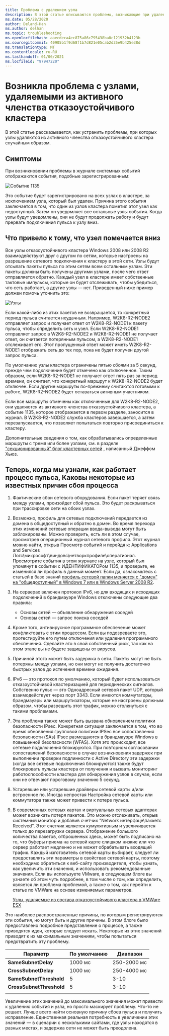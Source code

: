 ```yaml
---
title: Проблема с удалением узла
description: В этой статье описываются проблемы, возникающие при удалении узлов из активного членства отказоустойчивого кластера.
ms.date: 05/28/2020
author: Deland-Han
ms.author: delhan
ms.topic: troubleshooting
ms.openlocfilehash: aaecdeca4ec875a86c795438ba0c121932b4123b
ms.sourcegitcommit: 40905b1f9d68f1b7d821e05cab2d35e9b425e38d
ms.translationtype: MT
ms.contentlocale: ru-RU
ms.lasthandoff: 01/06/2021
ms.locfileid: "97947220"
---
```

# <a name="having-a-problem-with-nodes-being-removed-from-active-failover-cluster-membership"></a>Возникла проблема с узлами, удаляемыми из активного членства отказоустойчивого кластера

В этой статье рассказывается, как устранить проблемы, при которых узлы удаляются из активного членства отказоустойчивого кластера случайным образом.

## <a name="symptoms"></a>Симптомы

При возникновении проблемы в журнале системных событий отображаются события, подобные зарегистрированным:

![Событие 1135](media/problem-nodes-failover-cluster/1135-1.png)

Это событие будет зарегистрировано на всех узлах в кластере, за исключением узла, который был удален. Причина этого события заключается в том, что один из узлов кластера пометил этот узел как недоступный. Затем он уведомляет все остальные узлы события. Когда узлы будут уведомлены, они не будут продолжать работу и будут прервать подключения пульса к узлу вниз.

## <a name="what-caused-the-node-to-be-marked-down"></a>Что привело к тому, что узел помечается вниз

Все узлы отказоустойчивого кластера Windows 2008 или 2008 R2 взаимодействуют друг с другом по сетям, которые настроены на разрешение сетевого подключения к кластеру в этой сети. Узлы будут отсылать пакеты пульса по этим сетям всем остальным узлам. Эти пакеты должны быть получены другими узлами, после чего ответ отправляется обратно. Каждый узел в кластере имеет собственные тактовые импульсы, которые он будет отслеживать, чтобы убедиться, что сеть работает, а другие узлы — нет. Приведенный ниже пример должен помочь уточнить это:

![Узлы](media/problem-nodes-failover-cluster/Node2.png)

Если какой-либо из этих пакетов не возвращается, то конкретный период пульса считается неудачным. Например, W2K8-R2-NODE2 отправляет запрос и получает ответ от W2K8-R2-NODE1 к пакету пульса, чтобы определить сеть и узел.  Если W2K8-R2-NODE1 отправляет запрос в W2K8-R2-NODE2 и W2K8-R2-NODE1 не получает ответ, он считается потерянным пульсом, а W2K8-R2-NODE1 отслеживает его.  Этот пропущенный ответ может иметь W2K8-R2-NODE1 отображать сеть до тех пор, пока не будет получен другой запрос пульса.

По умолчанию узлы кластера ограничены пятью сбоями за 5 секунд, прежде чем подключение будет отмечено как отключенное. Таким образом, если W2K8-R2-NODE1 не получает ответ пять раз за период времени, он считает, что конкретный маршрут к W2K8-R2-NODE2 будет отключен. Если другие маршруты по-прежнему считаются готовыми к работе, W2K8-R2-NODE2 будет оставаться активным участником.

Если все маршруты отмечены как отключенные для W2K8-R2-NODE2, они удаляются из активного членства отказоустойчивого кластера, а событие 1135, которое отображается в первом разделе, заносится в журнал. В W2K8-R2-NODE2 служба кластеров завершается, а затем перезапускается, что позволяет попытаться повторно присоединиться к кластеру.

Дополнительные сведения о том, как обрабатывались определенные маршруты с тремя или более узлами, см. в разделе ["секционированный" блог кластерных сетей](/archive/blogs/askcore/partitioned-cluster-networks) , написанный Джеффом Хьюз.

## <a name="now-that-we-know-how-the-heartbeat-process-works-what-are-some-of-the-known-causes-for-the-process-to-fail"></a>Теперь, когда мы узнали, как работает процесс пульса, Каковы некоторые из известных причин сбоя процесса

1. Фактические сбои сетевого оборудования. Если пакет теряет связь между узлами, произойдет сбой пульса. Это будет раскрываться при трассировке сети на обоих узлах.

2. Возможно, профиль для сетевых подключений передается из домена в общедоступный и обратно в домен. Во время перехода этих изменений сетевые операции ввода-вывода могут быть заблокированы. Можно проверить, есть ли в этом случае, просмотрев операционный журнал сетевого профиля. Этот журнал можно найти, открыв Просмотр событий и перейдя к: Applications and Services Логс\микрософт\виндовс\нетворкпрофиле\оператионал. Просмотрите события в этом журнале на узле, который был упомянут в событии с ИДЕНТИФИКАТОРом 1135, и проверьте, не изменился ли профиль в данный момент. Если да, ознакомьтесь с статьей в базе знаний [профиль сетевой папки меняется с "домен" на "общедоступный" в Windows 7 или в Windows Server 2008 R2](https://support.microsoft.com/help/2524478/the-network-location-profile-changes-from-domain-to-public-in-windows).

3. На серверах включен протокол IPv6, но для входящих и исходящих подключений в брандмауэре Windows отключены следующие два правила:

    - Основы сетей — объявление обнаружения соседей
    - Основы сетей — запрос поиска соседей

4. Кроме того, антивирусное программное обеспечение может конфликтовать с этим процессом. Если вы подозреваете это, протестируйте его путем отключения или удаления программного обеспечения. Сделайте это в свой собственный риск, так как на этом этапе вы не будете защищены от вирусов.

5. Причиной этого может быть задержка в сети. Пакеты могут не быть потеряны между узлами, но они могут не получить достаточно быстрых узлов до истечения времени ожидания.

6. IPv6 — это протокол по умолчанию, который будет использоваться отказоустойчивой кластеризацией для периодических сигналов. Собственно пульс — это Одноадресный сетевой пакет UDP, который взаимодействует через порт 3343. Если имеются коммутаторы, брандмауэры или маршрутизаторы, которые не настроены должным образом, чтобы разрешить этот трафик, можно столкнуться с такими проблемами.

7. Эта проблема также может быть вызвана обновлением политики безопасности IPsec. Конкретная ситуация заключается в том, что во время обновления групповой политики IPSec все сопоставления безопасности (SAs) IPsec размещаются в брандмауэре Windows в повышенной безопасности (WFAS). Хотя это происходит, все сетевые подключения блокируются. При повторном согласовании сопоставлений безопасности в случае возникновения задержек при выполнении проверки подлинности с Active Directory эти задержки (когда все сетевые подключения блокируются) также будут блокировать пульсы кластера от получения и вызвать мониторинг работоспособности кластера для обнаружения узлов в случае, если они не отвечают пороговому значению 5 секунд.

8. Устаревшие или устаревшие драйверы сетевой карты и/или встроенное по.  Иногда непростая Настройка сетевой карты или коммутатора также может привести к потере пульса.

9. В современных сетевых картах и виртуальных сетевых адаптерах может возникать потеря пакетов.  Это можно отслеживать, открыв системный монитор и добавив счетчик "Network интерфаце\паккетс Received".  Этот счетчик является кумулятивным и увеличивается только до перезагрузки сервера.  Отображение большого количества пакетов, отброшенных здесь, может быть подписано на то, что буферы приема на сетевой карте слишком низкие или что сервер работает медленно и не может обрабатывать входящий трафик.  Каждый изготовитель сетевой карты выбирает, следует ли предоставлять эти параметры в свойствах сетевой карты, поэтому необходимо обратиться к веб-сайту производителя, чтобы узнать, как увеличить эти значения, и использовать рекомендованные значения.  Если вы используете VMware, в следующем блоге вы узнаете об этом чуть подробнее, в том числе о том, как определить, является ли проблема проблемой, а также о том, как перейти к статье по VMWare на основе изменяемых параметров.

    [Узлы, удаляемые из состава отказоустойчивого кластера в VMWare ESX](/archive/blogs/askcore/nodes-being-removed-from-failover-cluster-membership-on-vmware-esx)

Это наиболее распространенные причины, по которым регистрируются эти события, но могут быть и другие причины. В этом блоге было предоставлено подробное представление о процессе, а также приводятся идеи, которые следует искать. Некоторые из этих значений приводят к их максимальным значениям, чтобы попытаться предотвратить эту проблему.

|Параметр|По умолчанию|Диапазон|
|---|---|---|
|**SameSubnetDelay**|1000 мс|250-2000 мс|
|**CrossSubnetDelay**|1000 мс|250-4000 мс|
|**SameSubnetThreshold**|5|3-10|
|**CrossSubnetThreshold**|5|3-10|
||||

Увеличение этих значений до максимального значения может привести к удалению события и узла, но просто маскирует проблему. Что-то не решает. Лучше всего найти основную причину сбоев пульса и получить исправление. Единственная реальная потребность в увеличении этих значений — в сценарии с несколькими сайтами, где узлы находятся в разных местах, и задержка сети не может быть преодолена.

